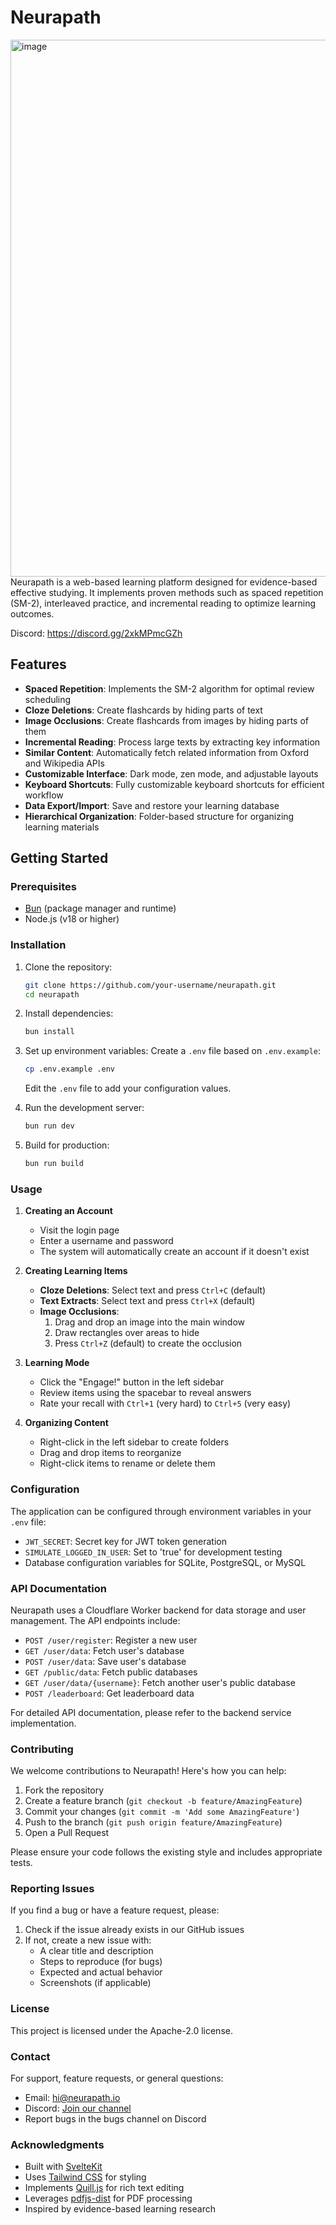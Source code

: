 # Neurapath
<img width="987" height="859" alt="image" src="https://github.com/user-attachments/assets/2c0905e0-a9f0-417e-9efb-f8e23adfb2b6" />
Neurapath is a web-based learning platform designed for evidence-based effective studying. It implements proven methods such as spaced repetition (SM-2), interleaved practice, and incremental reading to optimize learning outcomes.

Discord: https://discord.gg/2xkMPmcGZh

## Features

- **Spaced Repetition**: Implements the SM-2 algorithm for optimal review scheduling
- **Cloze Deletions**: Create flashcards by hiding parts of text
- **Image Occlusions**: Create flashcards from images by hiding parts of them
- **Incremental Reading**: Process large texts by extracting key information
- **Similar Content**: Automatically fetch related information from Oxford and Wikipedia APIs
- **Customizable Interface**: Dark mode, zen mode, and adjustable layouts
- **Keyboard Shortcuts**: Fully customizable keyboard shortcuts for efficient workflow
- **Data Export/Import**: Save and restore your learning database
- **Hierarchical Organization**: Folder-based structure for organizing learning materials

## Getting Started

### Prerequisites

- [Bun](https://bun.sh/) (package manager and runtime)
- Node.js (v18 or higher)

### Installation

1. Clone the repository:
   ```bash
   git clone https://github.com/your-username/neurapath.git
   cd neurapath
   ```

2. Install dependencies:
   ```bash
   bun install
   ```

3. Set up environment variables:
   Create a `.env` file based on `.env.example`:
   ```bash
   cp .env.example .env
   ```
   
   Edit the `.env` file to add your configuration values.

4. Run the development server:
   ```bash
   bun run dev
   ```

5. Build for production:
   ```bash
   bun run build
   ```

### Usage

1. **Creating an Account**
   - Visit the login page
   - Enter a username and password
   - The system will automatically create an account if it doesn't exist

2. **Creating Learning Items**
   - **Cloze Deletions**: Select text and press `Ctrl+C` (default)
   - **Text Extracts**: Select text and press `Ctrl+X` (default)
   - **Image Occlusions**: 
     1. Drag and drop an image into the main window
     2. Draw rectangles over areas to hide
     3. Press `Ctrl+Z` (default) to create the occlusion

3. **Learning Mode**
   - Click the "Engage!" button in the left sidebar
   - Review items using the spacebar to reveal answers
   - Rate your recall with `Ctrl+1` (very hard) to `Ctrl+5` (very easy)

4. **Organizing Content**
   - Right-click in the left sidebar to create folders
   - Drag and drop items to reorganize
   - Right-click items to rename or delete them

### Configuration

The application can be configured through environment variables in your `.env` file:

- `JWT_SECRET`: Secret key for JWT token generation
- `SIMULATE_LOGGED_IN_USER`: Set to 'true' for development testing
- Database configuration variables for SQLite, PostgreSQL, or MySQL

### API Documentation

Neurapath uses a Cloudflare Worker backend for data storage and user management. The API endpoints include:

- `POST /user/register`: Register a new user
- `GET /user/data`: Fetch user's database
- `POST /user/data`: Save user's database
- `GET /public/data`: Fetch public databases
- `GET /user/data/{username}`: Fetch another user's public database
- `POST /leaderboard`: Get leaderboard data

For detailed API documentation, please refer to the backend service implementation.

### Contributing

We welcome contributions to Neurapath! Here's how you can help:

1. Fork the repository
2. Create a feature branch (`git checkout -b feature/AmazingFeature`)
3. Commit your changes (`git commit -m 'Add some AmazingFeature'`)
4. Push to the branch (`git push origin feature/AmazingFeature`)
5. Open a Pull Request

Please ensure your code follows the existing style and includes appropriate tests.

### Reporting Issues

If you find a bug or have a feature request, please:

1. Check if the issue already exists in our GitHub issues
2. If not, create a new issue with:
   - A clear title and description
   - Steps to reproduce (for bugs)
   - Expected and actual behavior
   - Screenshots (if applicable)

### License

This project is licensed under the Apache-2.0 license.

### Contact

For support, feature requests, or general questions:

- Email: hi@neurapath.io
- Discord: [Join our channel](https://discord.gg/2xkMPmcGZh)
- Report bugs in the bugs channel on Discord

### Acknowledgments

- Built with [SvelteKit](https://kit.svelte.dev/)
- Uses [Tailwind CSS](https://tailwindcss.com/) for styling
- Implements [Quill.js](https://quilljs.com/) for rich text editing
- Leverages [pdfjs-dist](https://mozilla.github.io/pdf.js/) for PDF processing
- Inspired by evidence-based learning research
